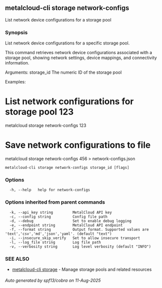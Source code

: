 ## metalcloud-cli storage network-configs

List network device configurations for a storage pool

### Synopsis

List network device configurations for a specific storage pool.

This command retrieves network device configurations associated with a storage pool,
showing network settings, device mappings, and connectivity information.

Arguments:
  storage_id    The numeric ID of the storage pool

Examples:
  # List network configurations for storage pool 123
  metalcloud storage network-configs 123

  # Save network configurations to file
  metalcloud storage network-configs 456 > network-configs.json

```
metalcloud-cli storage network-configs storage_id [flags]
```

### Options

```
  -h, --help   help for network-configs
```

### Options inherited from parent commands

```
  -k, --api_key string         MetalCloud API key
  -c, --config string          Config file path
  -d, --debug                  Set to enable debug logging
  -e, --endpoint string        MetalCloud API endpoint
  -f, --format string          Output format. Supported values are 'text','csv','md','json','yaml'. (default "text")
  -i, --insecure_skip_verify   Set to allow insecure transport
  -l, --log_file string        Log file path
  -v, --verbosity string       Log level verbosity (default "INFO")
```

### SEE ALSO

* [metalcloud-cli storage](metalcloud-cli_storage.md)	 - Manage storage pools and related resources

###### Auto generated by spf13/cobra on 11-Aug-2025
